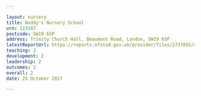 ```yaml
---

layout: nursery
title: Noddy's Nursery School
urn: 123187
postcode: SW19 6SP
address: Trinity Church Hall, Beaumont Road, London, SW19 6SP
latestReportUrl: https://reports.ofsted.gov.uk/provider/files/2737055/urn/123187.pdf
teaching: 2
development: 2
leadership: 2
outcomes: 2
overall: 2
date: 25 October 2017

---
```


